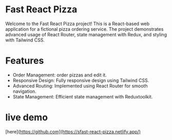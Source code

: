 # Fast React Pizza
Welcome to the Fast React Pizza project! This is a React-based web application for a fictional pizza ordering service. The project demonstrates advanced usage of React Router, state management with Redux, and styling with Tailwind CSS.
# Features
- Order Management: order pizzas and edit it.
- Responsive Design: Fully responsive design using Tailwind CSS.
- Advanced Routing: Implemented using React Router for smooth navigation.
- State Management: Efficient state management with Reduxtoolkit.
# live demo 
[here](https://github.com](https://sfast-react-pizza.netlify.app/)
